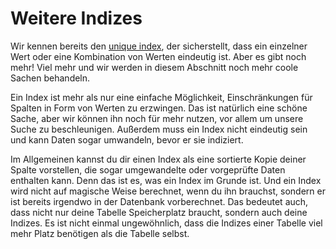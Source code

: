# Weitere Indizes

Wir kennen bereits den [unique index](../data_consistency/unique_indice.md), der sicherstellt, dass ein einzelner Wert oder eine Kombination von Werten eindeutig ist.
Aber es gibt noch mehr!
Viel mehr und wir werden in diesem Abschnitt noch mehr coole Sachen behandeln.

Ein Index ist mehr als nur eine einfache Möglichkeit, Einschränkungen für Spalten in Form von Werten zu erzwingen.
Das ist natürlich eine schöne Sache, aber wir können ihn noch für mehr nutzen, vor allem um unsere Suche zu beschleunigen.
Außerdem muss ein Index nicht eindeutig sein und kann Daten sogar umwandeln, bevor er sie indiziert.

Im Allgemeinen kannst du dir einen Index als eine sortierte Kopie deiner Spalte vorstellen, die sogar umgewandelte oder vorgeprüfte Daten enthalten kann.
Denn das ist es, was ein Index im Grunde ist.
Und ein Index wird nicht auf magische Weise berechnet, wenn du ihn brauchst, sondern er ist bereits irgendwo in der Datenbank vorberechnet.
Das bedeutet auch, dass nicht nur deine Tabelle Speicherplatz braucht, sondern auch deine Indizes.
Es ist nicht einmal ungewöhnlich, dass die Indizes einer Tabelle viel mehr Platz benötigen als die Tabelle selbst.
